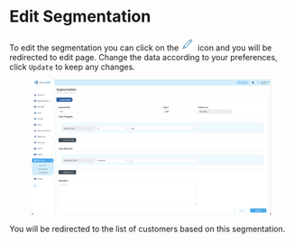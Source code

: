 # Edit Segmentation

To edit the segmentation you can click on the ![](<../../../.gitbook/assets/Screenshot 2023-09-26 at 14.31.41.png>) icon and you will be redirected to edit page. Change the data according to your preferences, click `Update` to keep any changes.

<figure><img src="../../../.gitbook/assets/Screenshot 2023-10-05 at 22.57.45.png" alt=""><figcaption></figcaption></figure>

You will be redirected to the list of customers based on this segmentation.
